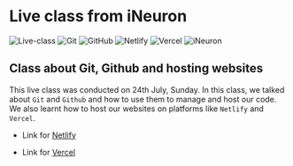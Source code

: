# Live class from iNeuron

![Live-class](https://img.shields.io/badge/Live--class-Sunday-green)
![Git](https://img.shields.io/badge/-Git-brightgreen)
![GitHub](https://img.shields.io/badge/-GitHub-blue)
![Netlify](https://img.shields.io/badge/-Netlify-yellowgreen)
![Vercel](https://img.shields.io/badge/-Verel-red)
![iNeuron](https://img.shields.io/badge/-iNeuron-blueviolet)

## Class about Git, Github and hosting websites

This live class was conducted on 24th July, Sunday. In this class, we talked about `Git` and `Github` and how to use them to manage and host our code. We also learnt how to host our websites on platforms like `Netlify` and `Vercel`.

- Link for [Netlify](https://www.netlify.com/ "Netlify")

- Link for [Vercel](https://vercel.com/ "Vercel")
